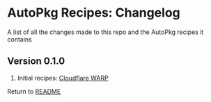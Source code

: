 AutoPkg Recipes: Changelog
==========================
A list of all the changes made to this repo and the AutoPkg recipes it contains

Version 0.1.0
-------------

1. Initial recipes: [Cloudflare WARP](CloudflareWARP)

Return to [README](README.md)

